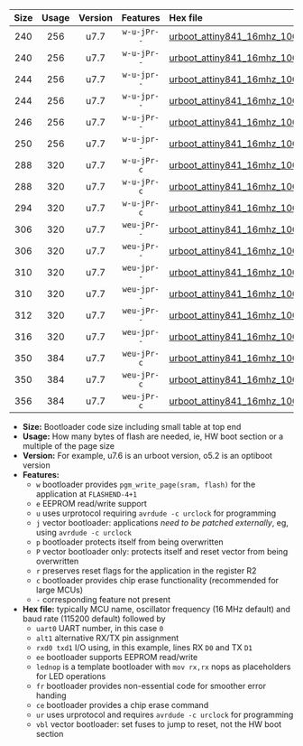 |Size|Usage|Version|Features|Hex file|
|:-:|:-:|:-:|:-:|:--|
|240|256|u7.7|`w-u-jPr--`|[urboot_attiny841_16mhz_1000000bps_uart0_rxa2_txa1_lednop_ur_vbl.hex](https://raw.githubusercontent.com/stefanrueger/urboot.hex/main/mcus/attiny841/fcpu_16mhz/1000000_bps/urboot_attiny841_16mhz_1000000bps_uart0_rxa2_txa1_lednop_ur_vbl.hex)|
|240|256|u7.7|`w-u-jPr--`|[urboot_attiny841_16mhz_1000000bps_uart1_rxa4_txa5_lednop_ur_vbl.hex](https://raw.githubusercontent.com/stefanrueger/urboot.hex/main/mcus/attiny841/fcpu_16mhz/1000000_bps/urboot_attiny841_16mhz_1000000bps_uart1_rxa4_txa5_lednop_ur_vbl.hex)|
|244|256|u7.7|`w-u-jpr--`|[urboot_attiny841_16mhz_1000000bps_uart0_rxa2_txa1_lednop_fr_ur_vbl.hex](https://raw.githubusercontent.com/stefanrueger/urboot.hex/main/mcus/attiny841/fcpu_16mhz/1000000_bps/urboot_attiny841_16mhz_1000000bps_uart0_rxa2_txa1_lednop_fr_ur_vbl.hex)|
|244|256|u7.7|`w-u-jpr--`|[urboot_attiny841_16mhz_1000000bps_uart1_rxa4_txa5_lednop_fr_ur_vbl.hex](https://raw.githubusercontent.com/stefanrueger/urboot.hex/main/mcus/attiny841/fcpu_16mhz/1000000_bps/urboot_attiny841_16mhz_1000000bps_uart1_rxa4_txa5_lednop_fr_ur_vbl.hex)|
|246|256|u7.7|`w-u-jPr--`|[urboot_attiny841_16mhz_1000000bps_uart0_alt1_rxb2_txa7_lednop_ur_vbl.hex](https://raw.githubusercontent.com/stefanrueger/urboot.hex/main/mcus/attiny841/fcpu_16mhz/1000000_bps/urboot_attiny841_16mhz_1000000bps_uart0_alt1_rxb2_txa7_lednop_ur_vbl.hex)|
|250|256|u7.7|`w-u-jpr--`|[urboot_attiny841_16mhz_1000000bps_uart0_alt1_rxb2_txa7_lednop_fr_ur_vbl.hex](https://raw.githubusercontent.com/stefanrueger/urboot.hex/main/mcus/attiny841/fcpu_16mhz/1000000_bps/urboot_attiny841_16mhz_1000000bps_uart0_alt1_rxb2_txa7_lednop_fr_ur_vbl.hex)|
|288|320|u7.7|`w-u-jPr-c`|[urboot_attiny841_16mhz_1000000bps_uart0_rxa2_txa1_lednop_fr_ce_ur_vbl.hex](https://raw.githubusercontent.com/stefanrueger/urboot.hex/main/mcus/attiny841/fcpu_16mhz/1000000_bps/urboot_attiny841_16mhz_1000000bps_uart0_rxa2_txa1_lednop_fr_ce_ur_vbl.hex)|
|288|320|u7.7|`w-u-jPr-c`|[urboot_attiny841_16mhz_1000000bps_uart1_rxa4_txa5_lednop_fr_ce_ur_vbl.hex](https://raw.githubusercontent.com/stefanrueger/urboot.hex/main/mcus/attiny841/fcpu_16mhz/1000000_bps/urboot_attiny841_16mhz_1000000bps_uart1_rxa4_txa5_lednop_fr_ce_ur_vbl.hex)|
|294|320|u7.7|`w-u-jPr-c`|[urboot_attiny841_16mhz_1000000bps_uart0_alt1_rxb2_txa7_lednop_fr_ce_ur_vbl.hex](https://raw.githubusercontent.com/stefanrueger/urboot.hex/main/mcus/attiny841/fcpu_16mhz/1000000_bps/urboot_attiny841_16mhz_1000000bps_uart0_alt1_rxb2_txa7_lednop_fr_ce_ur_vbl.hex)|
|306|320|u7.7|`weu-jPr--`|[urboot_attiny841_16mhz_1000000bps_uart0_rxa2_txa1_ee_lednop_ur_vbl.hex](https://raw.githubusercontent.com/stefanrueger/urboot.hex/main/mcus/attiny841/fcpu_16mhz/1000000_bps/urboot_attiny841_16mhz_1000000bps_uart0_rxa2_txa1_ee_lednop_ur_vbl.hex)|
|306|320|u7.7|`weu-jPr--`|[urboot_attiny841_16mhz_1000000bps_uart1_rxa4_txa5_ee_lednop_ur_vbl.hex](https://raw.githubusercontent.com/stefanrueger/urboot.hex/main/mcus/attiny841/fcpu_16mhz/1000000_bps/urboot_attiny841_16mhz_1000000bps_uart1_rxa4_txa5_ee_lednop_ur_vbl.hex)|
|310|320|u7.7|`weu-jpr--`|[urboot_attiny841_16mhz_1000000bps_uart0_rxa2_txa1_ee_lednop_fr_ur_vbl.hex](https://raw.githubusercontent.com/stefanrueger/urboot.hex/main/mcus/attiny841/fcpu_16mhz/1000000_bps/urboot_attiny841_16mhz_1000000bps_uart0_rxa2_txa1_ee_lednop_fr_ur_vbl.hex)|
|310|320|u7.7|`weu-jpr--`|[urboot_attiny841_16mhz_1000000bps_uart1_rxa4_txa5_ee_lednop_fr_ur_vbl.hex](https://raw.githubusercontent.com/stefanrueger/urboot.hex/main/mcus/attiny841/fcpu_16mhz/1000000_bps/urboot_attiny841_16mhz_1000000bps_uart1_rxa4_txa5_ee_lednop_fr_ur_vbl.hex)|
|312|320|u7.7|`weu-jPr--`|[urboot_attiny841_16mhz_1000000bps_uart0_alt1_rxb2_txa7_ee_lednop_ur_vbl.hex](https://raw.githubusercontent.com/stefanrueger/urboot.hex/main/mcus/attiny841/fcpu_16mhz/1000000_bps/urboot_attiny841_16mhz_1000000bps_uart0_alt1_rxb2_txa7_ee_lednop_ur_vbl.hex)|
|316|320|u7.7|`weu-jpr--`|[urboot_attiny841_16mhz_1000000bps_uart0_alt1_rxb2_txa7_ee_lednop_fr_ur_vbl.hex](https://raw.githubusercontent.com/stefanrueger/urboot.hex/main/mcus/attiny841/fcpu_16mhz/1000000_bps/urboot_attiny841_16mhz_1000000bps_uart0_alt1_rxb2_txa7_ee_lednop_fr_ur_vbl.hex)|
|350|384|u7.7|`weu-jPr-c`|[urboot_attiny841_16mhz_1000000bps_uart0_rxa2_txa1_ee_lednop_fr_ce_ur_vbl.hex](https://raw.githubusercontent.com/stefanrueger/urboot.hex/main/mcus/attiny841/fcpu_16mhz/1000000_bps/urboot_attiny841_16mhz_1000000bps_uart0_rxa2_txa1_ee_lednop_fr_ce_ur_vbl.hex)|
|350|384|u7.7|`weu-jPr-c`|[urboot_attiny841_16mhz_1000000bps_uart1_rxa4_txa5_ee_lednop_fr_ce_ur_vbl.hex](https://raw.githubusercontent.com/stefanrueger/urboot.hex/main/mcus/attiny841/fcpu_16mhz/1000000_bps/urboot_attiny841_16mhz_1000000bps_uart1_rxa4_txa5_ee_lednop_fr_ce_ur_vbl.hex)|
|356|384|u7.7|`weu-jPr-c`|[urboot_attiny841_16mhz_1000000bps_uart0_alt1_rxb2_txa7_ee_lednop_fr_ce_ur_vbl.hex](https://raw.githubusercontent.com/stefanrueger/urboot.hex/main/mcus/attiny841/fcpu_16mhz/1000000_bps/urboot_attiny841_16mhz_1000000bps_uart0_alt1_rxb2_txa7_ee_lednop_fr_ce_ur_vbl.hex)|

- **Size:** Bootloader code size including small table at top end
- **Usage:** How many bytes of flash are needed, ie, HW boot section or a multiple of the page size
- **Version:** For example, u7.6 is an urboot version, o5.2 is an optiboot version
- **Features:**
  + `w` bootloader provides `pgm_write_page(sram, flash)` for the application at `FLASHEND-4+1`
  + `e` EEPROM read/write support
  + `u` uses urprotocol requiring `avrdude -c urclock` for programming
  + `j` vector bootloader: applications *need to be patched externally*, eg, using `avrdude -c urclock`
  + `p` bootloader protects itself from being overwritten
  + `P` vector bootloader only: protects itself and reset vector from being overwritten
  + `r` preserves reset flags for the application in the register R2
  + `c` bootloader provides chip erase functionality (recommended for large MCUs)
  + `-` corresponding feature not present
- **Hex file:** typically MCU name, oscillator frequency (16 MHz default) and baud rate (115200 default) followed by
  + `uart0` UART number, in this case `0`
  + `alt1` alternative RX/TX pin assignment
  + `rxd0 txd1` I/O using, in this example, lines RX `D0` and TX `D1`
  + `ee` bootloader supports EEPROM read/write
  + `lednop` is a template bootloader with `mov rx,rx` nops as placeholders for LED operations
  + `fr` bootloader provides non-essential code for smoother error handing
  + `ce` bootloader provides a chip erase command
  + `ur` uses urprotocol and requires `avrdude -c urclock` for programming
  + `vbl` vector bootloader: set fuses to jump to reset, not the HW boot section
